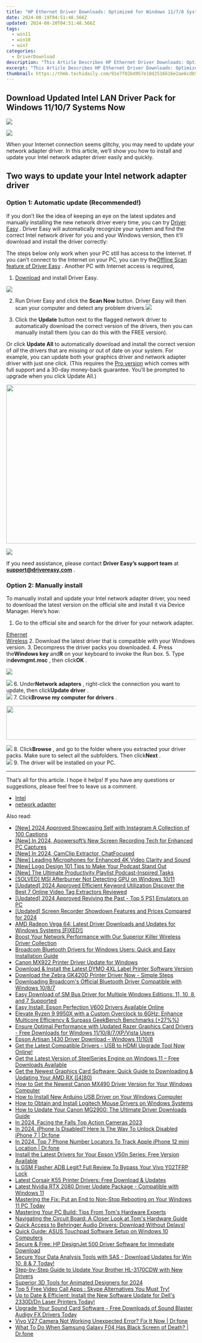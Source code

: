 ```yaml
---
title: "HP Ethernet Driver Downloads: Optimized for Windows 11/7/8 Systems"
date: 2024-08-19T04:51:48.566Z
updated: 2024-08-20T04:51:48.566Z
tags:
  - win11
  - win10
  - win7
categories:
  - DriverDownload
description: "This Article Describes HP Ethernet Driver Downloads: Optimized for Windows 11/7/8 Systems"
excerpt: "This Article Describes HP Ethernet Driver Downloads: Optimized for Windows 11/7/8 Systems"
thumbnail: https://thmb.techidaily.com/91e7f02bd957e18d2516616e2ae6cdb5e18d026273686f4e3b0840225091d98b.jpg
---
```


## Download Updated Intel LAN Driver Pack for Windows 11/10/7 Systems Now

<!-- affiliate ads begin -->
<a href="https://secure.2checkout.com/order/checkout.php?PRODS=4940317&QTY=1&AFFILIATE=108875&CART=1"><img src="https://secure.avangate.com/images/merchant/333ac5d90817d69113471fbb6e531bee/sps-partnership-728x90eng.png" border="0"></a>
<!-- affiliate ads end -->
![](https://images.drivereasy.com/wp-content/uploads/2021/10/2021-10-28_12-28-38.png)

 When your Internet connection seems glitchy, you may need to update your network adapter driver. In this article, we’ll show you how to install and update your Intel network adapter driver easily and quickly.

## Two ways to update your Intel network adapter driver

### Option 1: Automatic update (Recommended!)

 If you don’t like the idea of keeping an eye on the latest updates and manually installing the new network driver every time, you can try [Driver Easy](https://tools.techidaily.com/drivereasy/download/) . Driver Easy will automatically recognize your system and find the correct Intel network driver for you and your Windows version, then it’ll download and install the driver correctly:

 The steps below only work when your PC still has access to the Internet. If you can’t connect to the Internet on your PC, you can try the[Offline Scan feature of Driver Easy](https://tools.techidaily.com/drivereasy/download/) . Another PC with Internet access is required,

 1) [Download](https://tools.techidaily.com/drivereasy/download/) and install Driver Easy.

<!-- affiliate ads begin -->
<a href="https://shop.mondly.com/affiliate.php?ACCOUNT=ATISTUDI&AFFILIATE=108875&PATH=https%3A%2F%2Fwww.mondly.com%3FAFFILIATE%3D108875%26RESOURCE%3D%2BGeneral%2B970x90%2B"><img src="https://secure.avangate.com/images/merchant/69c418c33ec2e1a4267fa9bb77fa1428/general-970x90.gif" border="0"></a>
<!-- affiliate ads end -->
 2) Run Driver Easy and click the **Scan Now** button. Driver Easy will then scan your computer and detect any problem drivers.![](https://images.drivereasy.com/wp-content/uploads/2021/04/1-5.jpg)

 3) Click the **Update**  button next to the flagged network driver to automatically download the correct version of the drivers, then you can manually install them (you can do this with the FREE version).

 Or click **Update All** to automatically download and install the correct version of _all_ the drivers that are missing or out of date on your system. For example, you can update both your graphics driver and network adapter driver with just one click. (This requires the [Pro version](https://tools.techidaily.com/drivereasy/download/) which comes with full support and a 30-day money-back guarantee. You’ll be prompted to upgrade when you click Update All.)

<!-- affiliate ads begin -->
<a href="https://parisrhonecom.sjv.io/c/5597632/1896607/21553" target="_top" id="1896607"><img src="//a.impactradius-go.com/display-ad/21553-1896607" border="0" alt="" width="750" height="422"/></a><img height="0" width="0" src="https://imp.pxf.io/i/5597632/1896607/21553" style="position:absolute;visibility:hidden;" border="0" />
<!-- affiliate ads end -->
![](https://images.drivereasy.com/wp-content/uploads/2021/04/2021-04-25_15-01-04.jpg)

 If you need assistance, please contact **Driver Easy’s support team** at [**support@drivereasy.com**](https://tools.techidaily.com/drivereasy/download/) .

<!-- affiliate ads begin -->

<!-- affiliate ads end -->
### Option 2: Manually install

 To manually install and update your Intel network adapter driver, you need to download the latest version on the official site and install it via Device Manager. Here’s how:

1. Go to the official site and search for the driver for your network adapter.  

[Ethernet](https://www.intel.com/content/www/us/en/search.html?ws=text#t=Downloads&layout=table&cf:Downloads=[%7B%22actualLabel%22%3A%22Ethernet%20Products%22%2C%22displayLabel%22%3A%22Ethernet%20Products%22%7D])  
[Wireless](https://www.intel.com/content/www/us/en/search.html?ws=text#t=Downloads&layout=table&cf:Downloads=[%7B%22actualLabel%22%3A%22Wireless%22%2C%22displayLabel%22%3A%22Wireless%22%7D])
2. Download the latest driver that is compatible with your Windows version.
3. Decompress the driver packs you downloaded.
4. Press the**Windows key** and**R** on your keyboard to invoke the Run box.
5. Type in**devmgmt.msc** , then click**OK** .  
<!-- affiliate ads begin -->
<a href="https://store.revouninstaller.com/order/checkout.php?PRODS=28010250&QTY=1&AFFILIATE=108875&CART=1"><img src="https://secure.avangate.com/images/merchant/4282ec8de8c9be897e7aff4aa231b1a4/336__280a.jpg" border="0"></a>
<!-- affiliate ads end -->
![](https://images.drivereasy.com/wp-content/uploads/2021/10/2021-10-28_12-11-07.png)
6. Under**Network adapters** , right-click the connection you want to update, then click**Update driver** .  
![](https://images.drivereasy.com/wp-content/uploads/2021/10/2021-10-28_12-28-38.png)
7. Click**Browse my computer for drivers** .  
<!-- affiliate ads begin -->
<a href="https://mindmanager.sjv.io/c/5597632/1787667/20231" target="_top" id="1787667"><img src="//a.impactradius-go.com/display-ad/20231-1787667" border="0" alt="" width="728" height="90"/></a><img height="0" width="0" src="https://imp.pxf.io/i/5597632/1787667/20231" style="position:absolute;visibility:hidden;" border="0" />
<!-- affiliate ads end -->
![](https://images.drivereasy.com/wp-content/uploads/2021/10/2021-10-28_12-31-27.png)
8. Click**Browse** , and go to the folder where you extracted your driver packs. Make sure to select all the subfolders. Then click**Next** .  
![](https://images.drivereasy.com/wp-content/uploads/2021/10/2021-10-28_14-08-08.png)
9. The driver will be installed on your PC.

---

 That’s all for this article. I hope it helps! If you have any questions or suggestions, please feel free to leave us a comment.

* [Intel](https://tools.techidaily.com/drivereasy/download/)
* [network adapter](https://tools.techidaily.com/drivereasy/download/)

<ins class="adsbygoogle"
     style="display:block"
     data-ad-format="autorelaxed"
     data-ad-client="ca-pub-7571918770474297"
     data-ad-slot="1223367746"></ins>



<ins class="adsbygoogle"
     style="display:block"
     data-ad-client="ca-pub-7571918770474297"
     data-ad-slot="8358498916"
     data-ad-format="auto"
     data-full-width-responsive="true"></ins>

<span class="atpl-alsoreadstyle">Also read:</span>
<div><ul>
<li><a href="https://instagram-video-recordings.techidaily.com/new-2024-approved-showcasing-self-with-instagram-a-collection-of-100-captions/"><u>[New] 2024 Approved  Showcasing Self with Instagram  A Collection of 100 Captions</u></a></li>
<li><a href="https://screen-video-capture.techidaily.com/new-in-2024-apowersofts-new-screen-recording-tech-for-enhanced-pc-captures/"><u>[New] In 2024, Apowersoft’s New Screen Recording Tech for Enhanced PC Captures</u></a></li>
<li><a href="https://facebook-video-content.techidaily.com/new-in-2024-camclip-extractor-chatfocused/"><u>[New] In 2024, CamClip Extractor, ChatFocused</u></a></li>
<li><a href="https://extra-support.techidaily.com/new-leading-microphones-for-enhanced-4k-video-clarity-and-sound/"><u>[New] Leading Microphones for Enhanced 4K Video Clarity and Sound</u></a></li>
<li><a href="https://extra-guidance.techidaily.com/new-logo-design-101-tips-to-make-your-podcast-stand-out/"><u>[New] Logo Design 101  Tips to Make Your Podcast Stand Out</u></a></li>
<li><a href="https://some-tips.techidaily.com/new-the-ultimate-productivity-playlist-podcast-inspired-tasks/"><u>[New] The Ultimate Productivity Playlist  Podcast-Inspired Tasks</u></a></li>
<li><a href="https://win-solutions.techidaily.com/solved-msi-afterburner-not-detecting-gpu-on-windows-1011/"><u>[SOLVED] MSI Afterburner Not Detecting GPU on Windows 10/11</u></a></li>
<li><a href="https://facebook-record-videos.techidaily.com/updated-2024-approved-efficient-keyword-utilization-discover-the-best-7-online-video-tag-extractors-reviewed/"><u>[Updated] 2024 Approved  Efficient Keyword Utilization  Discover the Best 7 Online Video Tag Extractors Reviewed</u></a></li>
<li><a href="https://screen-recording.techidaily.com/updated-2024-approved-reviving-the-past-top-5-ps1-emulators-on-pc/"><u>[Updated] 2024 Approved  Reviving the Past - Top 5 PS1 Emulators on PC</u></a></li>
<li><a href="https://digital-screen-recording.techidaily.com/updated-screen-recorder-showdown-features-and-prices-compared-for-2024/"><u>[Updated] Screen Recorder Showdown  Features and Prices Compared for 2024</u></a></li>
<li><a href="https://hardware-updates.techidaily.com/amd-radeon-vega-64-latest-driver-downloads-and-updates-for-windows-systems-fixed/"><u>AMD Radeon Vega 64: Latest Driver Downloads and Updates for Windows Systems [FIXED!]</u></a></li>
<li><a href="https://hardware-updates.techidaily.com/boost-your-network-performance-with-our-superior-killer-wireless-driver-collection/"><u>Boost Your Network Performance with Our Superior Killer Wireless Driver Collection</u></a></li>
<li><a href="https://hardware-updates.techidaily.com/broadcom-bluetooth-drivers-for-windows-users-quick-and-easy-installation-guide/"><u>Broadcom Bluetooth Drivers for Windows Users: Quick and Easy Installation Guide</u></a></li>
<li><a href="https://hardware-updates.techidaily.com/canon-mx922-printer-driver-update-for-windows/"><u>Canon MX922 Printer Driver Update for Windows</u></a></li>
<li><a href="https://hardware-updates.techidaily.com/download-and-install-the-latest-dymo-4xl-label-printer-software-version/"><u>Download & Install the Latest DYMO 4XL Label Printer Software Version</u></a></li>
<li><a href="https://hardware-updates.techidaily.com/download-the-zebra-gk420d-printer-driver-now-simple-steps/"><u>Download the Zebra GK420D Printer Driver Now - Simple Steps</u></a></li>
<li><a href="https://hardware-updates.techidaily.com/downloading-broadcoms-official-bluetooth-driver-compatible-with-windows-1087/"><u>Downloading Broadcom's Official Bluetooth Driver Compatible with Windows 10/8/7</u></a></li>
<li><a href="https://hardware-updates.techidaily.com/easy-download-of-sm-bus-driver-for-multiple-windows-editions-11-10-8-and-7-supported/"><u>Easy Download of SM Bus Driver for Multiple Windows Editions: 11, 10, 8, and 7 Supported</u></a></li>
<li><a href="https://hardware-updates.techidaily.com/easy-install-epson-perfection-v600-drivers-available-online/"><u>Easy Install: Epson Perfection V600 Drivers Available Online</u></a></li>
<li><a href="https://hardware-updates.techidaily.com/elevate-ryzen-9-9950x-with-a-custom-overclock-to-6ghz-enhance-multicore-efficiency-and-surpass-geekbench-benchmarks-plus27/"><u>Elevate Ryzen 9 9950X with a Custom Overclock to 6GHz: Enhance Multicore Efficiency & Surpass GeekBench Benchmarks (+27%%)</u></a></li>
<li><a href="https://hardware-updates.techidaily.com/ensure-optimal-performance-with-updated-razer-graphics-card-drivers-free-downloads-for-windows-111087xpvista-users/"><u>Ensure Optimal Performance with Updated Razer Graphics Card Drivers - Free Downloads for Windows 11/10/8/7/XP/Vista Users</u></a></li>
<li><a href="https://hardware-updates.techidaily.com/1722970729915-epson-artisan-1430-driver-download-windows-11108/"><u>Epson Artisan 1430 Driver Download – Windows 11/10/8</u></a></li>
<li><a href="https://hardware-updates.techidaily.com/get-the-latest-compatible-drivers-usb-to-hdmi-upgrade-tool-now-online/"><u>Get the Latest Compatible Drivers - USB to HDMI Upgrade Tool Now Online!</u></a></li>
<li><a href="https://hardware-updates.techidaily.com/1722968615984-get-the-latest-version-of-steelseries-engine-on-windows-11-free-downloads-available/"><u>Get the Latest Version of SteelSeries Engine on Windows 11 – Free Downloads Available</u></a></li>
<li><a href="https://hardware-updates.techidaily.com/get-the-newest-graphics-card-software-quick-guide-to-downloading-and-updating-your-amd-rx-480/"><u>Get the Newest Graphics Card Software: Quick Guide to Downloading & Updating Your AMD RX ([4]80)</u></a></li>
<li><a href="https://hardware-updates.techidaily.com/how-to-get-the-newest-canon-mx490-driver-version-for-your-windows-computer/"><u>How to Get the Newest Canon MX490 Driver Version for Your Windows Computer</u></a></li>
<li><a href="https://hardware-updates.techidaily.com/how-to-install-new-arduino-usb-driver-on-your-windows-computer/"><u>How to Install New Arduino USB Driver on Your Windows Computer</u></a></li>
<li><a href="https://hardware-updates.techidaily.com/how-to-obtain-and-install-logitech-mouse-drivers-on-windows-systems/"><u>How to Obtain and Install Logitech Mouse Drivers on Windows Systems</u></a></li>
<li><a href="https://hardware-updates.techidaily.com/how-to-update-your-canon-mg2900-the-ultimate-driver-downloads-guide/"><u>How to Update Your Canon MG2900: The Ultimate Driver Downloads Guide</u></a></li>
<li><a href="https://some-knowledge.techidaily.com/in-2024-facing-the-falls-top-action-cameras-2023/"><u>In 2024, Facing the Falls  Top Action Cameras 2023</u></a></li>
<li><a href="https://iphone-unlock.techidaily.com/in-2024-iphone-is-disabled-here-is-the-way-to-unlock-disabled-iphone-7-drfone-by-drfone-ios/"><u>In 2024, iPhone Is Disabled? Here Is The Way To Unlock Disabled iPhone 7 | Dr.fone</u></a></li>
<li><a href="https://ios-location-track.techidaily.com/in-2024-top-7-phone-number-locators-to-track-apple-iphone-12-mini-location-drfone-by-drfone-virtual-ios/"><u>In 2024, Top 7 Phone Number Locators To Track Apple iPhone 12 mini Location | Dr.fone</u></a></li>
<li><a href="https://hardware-updates.techidaily.com/install-the-latest-drivers-for-your-epson-v50n-series-free-version-available/"><u>Install the Latest Drivers for Your Epson V50n Series: Free Version Available</u></a></li>
<li><a href="https://bypass-frp.techidaily.com/is-gsm-flasher-adb-legit-full-review-to-bypass-your-vivo-y02tfrp-lock-by-drfone-android/"><u>Is GSM Flasher ADB Legit? Full Review To Bypass Your Vivo Y02TFRP Lock</u></a></li>
<li><a href="https://hardware-updates.techidaily.com/latest-corsair-k55-printer-drivers-free-download-and-updates/"><u>Latest Corsair K55 Printer Drivers: Free Download & Updates</u></a></li>
<li><a href="https://hardware-updates.techidaily.com/latest-nvidia-rtx-2080-driver-update-package-compatible-with-windows-11/"><u>Latest Nvidia RTX 2080 Driver Update Package - Compatible with Windows 11</u></a></li>
<li><a href="https://common-error.techidaily.com/1723208930168-mastering-the-fix-put-an-end-to-non-stop-rebooting-on-your-windows-11-pc-today/"><u>Mastering the Fix: Put an End to Non-Stop Rebooting on Your Windows 11 PC Today</u></a></li>
<li><a href="https://hardware-updates.techidaily.com/mastering-your-pc-build-tips-from-toms-hardware-experts/"><u>Mastering Your PC Build: Tips From Tom's Hardware Experts</u></a></li>
<li><a href="https://hardware-updates.techidaily.com/navigating-the-circuit-board-a-closer-look-at-toms-hardware-guide/"><u>Navigating the Circuit Board: A Closer Look at Tom's Hardware Guide</u></a></li>
<li><a href="https://hardware-updates.techidaily.com/quick-access-to-behringer-audio-drivers-download-without-delays/"><u>Quick Access to Behringer Audio Drivers: Download Without Delays!</u></a></li>
<li><a href="https://hardware-updates.techidaily.com/quick-guide-asus-touchpad-software-setup-on-windows-10-computers/"><u>Quick Guide: ASUS Touchpad Software Setup on Windows 10 Computers</u></a></li>
<li><a href="https://hardware-updates.techidaily.com/secure-and-free-hp-designjet-500-driver-software-for-immediate-download/"><u>Secure & Free: HP DesignJet 500 Driver Software for Immediate Download</u></a></li>
<li><a href="https://hardware-updates.techidaily.com/secure-your-data-analysis-tools-with-sas-download-updates-for-win-10-8-and-7-today/"><u>Secure Your Data Analysis Tools with SAS - Download Updates for Win 10, 8 & 7 Today!</u></a></li>
<li><a href="https://hardware-updates.techidaily.com/step-by-step-guide-to-update-your-brother-hl-3170cdw-with-new-drivers/"><u>Step-by-Step Guide to Update Your Brother HL-3170CDW with New Drivers</u></a></li>
<li><a href="https://some-approaches.techidaily.com/superior-3d-tools-for-animated-designers-for-2024/"><u>Superior 3D Tools for Animated Designers for 2024</u></a></li>
<li><a href="https://techno-recovery.techidaily.com/top-5-free-video-call-apps-skype-alternatives-you-must-try/"><u>Top 5 Free Video Call Apps : Skype Alternatives You Must Try!</u></a></li>
<li><a href="https://hardware-updates.techidaily.com/1722958248474-up-to-date-and-efficient-install-the-new-software-update-for-dells-2330ddn-laser-printers-today/"><u>Up to Date & Efficient: Install the New Software Update for Dell's 2330D/Dn Laser Printers Today!</u></a></li>
<li><a href="https://hardware-updates.techidaily.com/upgrade-your-sound-card-software-free-downloads-of-sound-blaster-audigy-fx-drivers-today/"><u>Upgrade Your Sound Card Software - Free Downloads of Sound Blaster Audigy FX Drivers Today</u></a></li>
<li><a href="https://howto.techidaily.com/vivo-v27-camera-not-working-unexpected-error-fix-it-now-drfone-by-drfone-fix-android-problems-fix-android-problems/"><u>Vivo V27 Camera Not Working Unexpected Error? Fix It Now | Dr.fone</u></a></li>
<li><a href="https://howto.techidaily.com/what-to-do-when-samsung-galaxy-f04-has-black-screen-of-death-drfone-by-drfone-fix-android-problems-fix-android-problems/"><u>What To Do When Samsung Galaxy F04 Has Black Screen of Death? | Dr.fone</u></a></li>
</ul></div>
